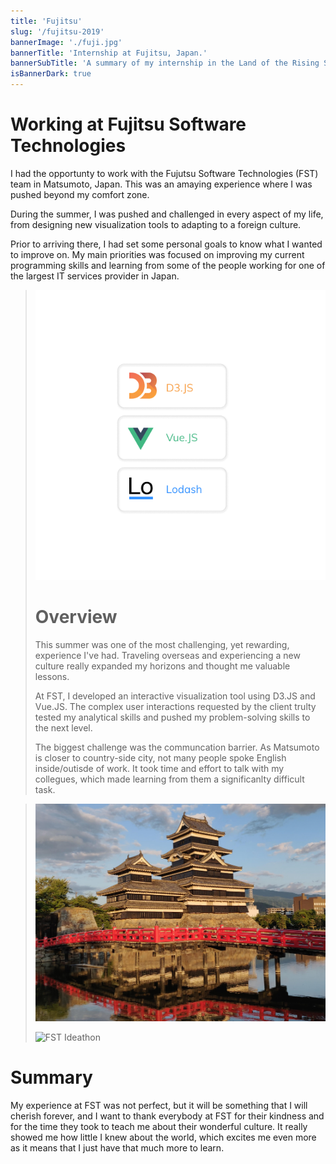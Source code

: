 ```yaml
---
title: 'Fujitsu'
slug: '/fujitsu-2019'
bannerImage: './fuji.jpg'
bannerTitle: 'Internship at Fujitsu, Japan.'
bannerSubTitle: 'A summary of my internship in the Land of the Rising Sun'
isBannerDark: true
---
```


<div>

# Working at Fujitsu Software Technologies 


I had the opportunty to work with the Fujutsu Software Technologies (FST) team in Matsumoto, Japan. This was an amaying experience where I was pushed beyond my comfort zone.  

During the summer, I was pushed and challenged in every aspect of my life, from designing new visualization tools to adapting to a foreign culture.  

Prior to arriving there, I had set some personal goals to know what I wanted to improve on. My main priorities was focused on improving my current programming skills and learning from some of the people working for one of the largest IT services provider in Japan.  

</div>

>![](./stack.png "FST Ideathon")
>
> <div>
> 
>  # Overview
>
>  This summer was one of the most challenging, yet rewarding, experience I've had. Traveling overseas and experiencing a new culture really expanded my horizons and thought me valuable lessons.
>
>  At FST, I developed an interactive visualization tool using D3.JS and Vue.JS. The complex user interactions requested by the client trulty tested my analytical skills and pushed my problem-solving skills to the next level.
>
>  The biggest challenge was the communcation barrier. As Matsumoto is closer to country-side city, not many people spoke English inside/outisde of work. It took time and effort to talk with my collegues, which made learning from them a significanlty difficult task.
> </div>


> ![](./matsumoto-castle.jpg "Matsumoto Castle")
>
> ![](./fst_ideathon.JPG "FST Ideathon")


<div>

# Summary

My experience at FST was not perfect, but it will be something that I will cherish forever, and I want to thank everybody at FST for their kindness and for the time they took to teach me about their wonderful culture. It really showed me how little I knew about the world, which excites me even more as it means that I just have that much more to learn.

</div>